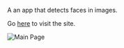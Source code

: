 A an app that detects faces in images.


Go [here](https://face-seeker.herokuapp.com) to visit the site.


![Main Page](https://octodex.github.com/images/yaktocat.png)
